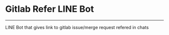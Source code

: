 # Gitlab Refer LINE Bot
---
LINE Bot that gives link to gitlab issue/merge request refered in chats
